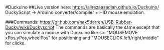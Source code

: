 #Duckuino
##Live version here: https://alirezaasadian.github.io/Duckuino/
DuckyScript -> Arduino converter/compiler + HID mouse emulation.

###Commands: https://github.com/hak5darren/USB-Rubber-Ducky/wiki/Duckyscript
The commands are basically the same except that you can simulate a mouse with Duckuino like so:
"MOUSEMOVE xPos,yPos,wheelPos" for positioning and "MOUSECLICK left/right/middle" for clicks.

